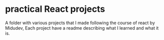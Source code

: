 # practical React projects

A folder with various projects that I made following the course of react by Midudev, Each project have a readme describing what I learned and what it is.